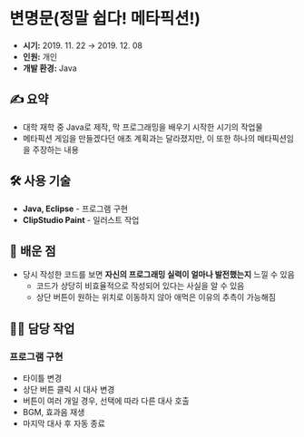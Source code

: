 # 변명문(정말 쉽다! 메타픽션!)
- **시기:** 2019. 11. 22 → 2019. 12. 08
- **인원:** 개인
- **개발 환경:** Java

## ✍️ 요약
- 대학 재학 중 Java로 제작, 막 프로그래밍을 배우기 시작한 시기의 작업물
- 메타픽션 게임을 만들겠다던 애초 계획과는 달라졌지만, 이 또한 하나의 메타픽션임을 주장하는 내용

## 🛠️ 사용 기술
- **Java, Eclipse** - 프로그램 구현
- **ClipStudio Paint** - 일러스트 작업

## 📌 배운 점
- 당시 작성한 코드를 보면 **자신의 프로그래밍 실력이 얼마나 발전했는지** 느낄 수 있음
    - 코드가 상당히 비효율적으로 작성되어 있다는 사실을 알 수 있음
    - 상단 버튼이 원하는 위치로 이동하지 않아 애먹은 이유의 추측이 가능해짐

## 👩‍💻 담당 작업
### 프로그램 구현
- 타이틀 변경
- 상단 버튼 클릭 시 대사 변경
- 버튼이 여러 개일 경우, 선택에 따라 다른 대사 호출
- BGM, 효과음 재생
- 마지막 대사 후 자동 종료
